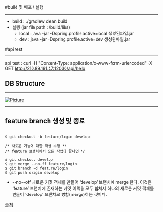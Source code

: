 #build 및 배포 / 실행 

------------
-   build : ./gradlew clean build
-   실행 (jar file path : /build/libs)
    -   local : java -jar -Dspring.profile.active=local 생성된파일.jar
    -   dev : java -jar -Dspring.profile.active=dev 생성된파일.jar

    

#api test

------------
api test : curl -H "Content-Type: application/x-www-form-urlencoded"  -X GET http://210.89.191.47:12030/api/hello
## DB Structure

------------
[![Picture](https://github.com/Meeting4U/Meeting4U_server/blob/main/table_info.jpeg?raw=true)](https://github.com/Meeting4U/Meeting4U_server/blob/main/table_info.jpeg?raw=true)

-----------
## feature branch 생성 및 종료
<pre><code>
$ git checkout -b feature/login develop

/* 새로운 기능에 대한 작업 수행 */
/* feature 브랜치에서 모든 작업이 끝나면 */

$ git checkout develop
$ git merge --no-ff feature/login
$ git branch -d feature/login
$ git push origin develop
</code></pre>

* --no--off
    새로운 커밋 객체를 만들어 ‘develop’ 브랜치에 merge 한다.
    이것은 ‘feature’ 브랜치에 존재하는 커밋 이력을 모두 합쳐서 하나의 새로운 커밋 객체를 만들어 ‘develop’ 브랜치로 병합(merge)하는 것이다.

[출처](https://gmlwjd9405.github.io/2018/05/11/types-of-git-branch.html)